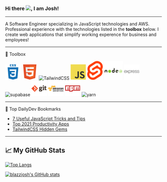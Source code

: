 ### Hi there <img src="https://raw.githubusercontent.com/MartinHeinz/MartinHeinz/master/wave.gif" width="30px">, I am Josh!

---

A Software Engineer specializing in JavaScript technologies and AWS. Professional experience with the technologies listed in the **toolbox** below.
I create web applications that simplify working experence for business and employees!

<!-- I managed to create an online presence with my [Blog](https://catalins.tech) and [YouTube](https://catalins.tech/youtube) channel, which are accessed by more than 3500 people monthly. Looking forward to reaching and helping more people by sharing my knowledge. -->

---

🧰 Toolbox

<img src="https://github.com/devicons/devicon/blob/master/icons/css3/css3-plain-wordmark.svg" alt="CSS" width="50" height="50"/> <img src="https://github.com/devicons/devicon/blob/master/icons/html5/html5-original.svg" alt="HTML" width="50" height="50"/> <img src="https://cdn.worldvectorlogo.com/logos/tailwindcss.svg" alt="TailwindCSS" width="50" height="50"/> 
<img src="https://github.com/devicons/devicon/blob/master/icons/javascript/javascript-original.svg" alt="JavaScript" width="50" height="50"/>  <img src="https://github.com/devicons/devicon/blob/master/icons/svelte/svelte-original.svg" alt="CSS" width="50" height="60"/>
<img src="https://github.com/devicons/devicon/blob/master/icons/nodejs/nodejs-original-wordmark.svg" alt="NodeJS" width="60" height="60"/>
<img src="https://github.com/devicons/devicon/blob/master/icons/express/express-original-wordmark.svg" alt="ExpressJS" width="50" height="50"/> <img src="https://supabase.io/brand-assets/supabase-logo-wordmark--dark.svg" alt="supabase" width="150" height="50"/>
<img src="https://github.com/devicons/devicon/blob/master/icons/git/git-original-wordmark.svg" alt="Git" width="50" height="50"/>
<img src="https://github.com/devicons/devicon/blob/master/icons/amazonwebservices/amazonwebservices-original-wordmark.svg" alt="AWS" width="50" height="50"/>
<img src="https://github.com/devicons/devicon/blob/master/icons/npm/npm-original-wordmark.svg" alt="npm" width="50" height="50"/> <img src="https://d33wubrfki0l68.cloudfront.net/2f3acb83b7d2349f2194bc38c0f22f295908dc33/43f95/img/pnpm-no-name-with-frame.svg" alt="yarn" width="50" height="50"/> 

---

📘 Top DailyDev Bookmarks

- [7 Useful JavaScript Tricks and Tips](https://blog.michaelkaren.dev/7-useful-javascript-tricks-and-tips)
- [Top 2021 Productivity Apps](https://dsmorais.hashnode.dev/top-2021-productivity-apps)
- [TailwindCSS Hidden Gems](https://devdojo.com/tnylea/tailwindcss-hidden-gems)

---

## &#x1f4c8; My GitHub Stats

[![Top Langs](https://github-readme-stats.vercel.app/api/top-langs/?username=blazzjosh&hide=java,html,css&theme=radical)](https://github.com/blazzjosh/github-readme-stats)

[![blazzjosh's GitHub stats](https://github-readme-stats.vercel.app/api?username=blazzjosh&theme=radical)](https://github.com/blazzjosh/github-readme-stats)
